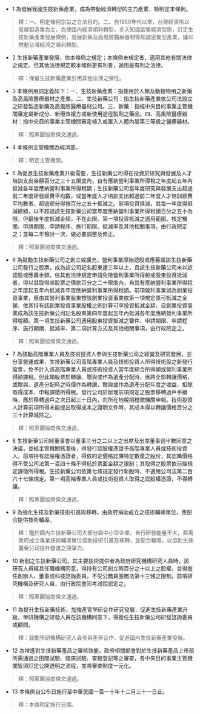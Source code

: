 * 1 為發展我國生技新藥產業，成為帶動經濟轉型的主力產業，特制定本條例。

> 釋：一、明定條例宗旨之立法目的。二、自1950年代以來，台灣經濟係以發展製造業為主，為使國內經濟順利轉型，步入知識密集經濟型態，訂定生技新藥產業發展條例，發展新藥及高風險醫療器材等知識密集型產業，據以推動台灣經濟之順利轉型。

* 2 生技新藥產業發展，依本條例之規定；本條例未規定者，適用其他有關法律之規定。但其他法律規定較本條例更有利者，適用最有利之法律。

> 釋：保留生技新藥產業引用其他法律之彈性。

* 3 本條例用詞定義如下：一、生技新藥產業：指使用於人類及動植物用之新藥及高風險醫療器材之產業。二、生技新藥公司：指生技新藥產業依公司法設立之研發製造新藥及高風險醫療器材公司。三、新藥：指經中央目的事業主管機關審定屬新成分、新療效複方或新使用途徑製劑之藥品。四、高風險醫療器材：指中央目的事業主管機關審定植入或置入人體內屬第三等級之醫療器材。

> 釋：照黨團協商條文通過。

* 4 本條例主管機關為經濟部。

> 釋：明定主管機關。

* 5 為促進生技新藥產業升級需要，生技新藥公司得在投資於研究與發展及人才培訓支出金額百分之三十五限度內，自有應納營利事業所得稅之年度起五年內抵減各年度應納營利事業所得稅額；生技新藥公司當年度研究與發展支出超過前二年度研發經費平均數，或當年度人才培訓支出超過前二年度人才培訓經費平均數者，超過部分得按百分之五十抵減之。前項投資抵減，其每一年度得抵減總額，以不超過該生技新藥公司當年度應納營利事業所得稅額百分之五十為限。但最後年度抵減金額，不在此限。第一項投資抵減之適用範圍、核定機關、申請期限、申請程序、施行期限、抵減率及其他相關事項，由行政院定之；並每二年檢討一次，做必要調整及修正。

> 釋：照黨團協商條文通過。

* 6 為鼓勵生技新藥公司之創立或擴充，營利事業原始認股或應募屬該生技新藥公司發行之股票，成為該公司記名股東達三年以上，且該生技新藥公司未以該認股或應募金額，依其他法律規定申請免徵營利事業所得稅或股東投資抵減者，得以其取得該股票之價款百分之二十限度內，自其有應納營利事業所得稅之年度起五年內抵減各年度應納營利事業所得稅額。前項營利事業如為創業投資事業，應由其營利事業股東按該創業投資事業依第一項規定原可抵減之金額，依其持有該創業投資事業股權比例計算可享投資抵減金額，自創業投資事業成為該生技新藥公司記名股東第四年度起五年內抵減各年度應納營利事業所得稅額。第一項生技新藥公司適用股東投資抵減之要件、申請期限、申請程序、施行期限、抵減率、第二項計算方式及其他相關事項，由行政院定之。

> 釋：照黨團協商條文通過。

* 7 為鼓勵高階專業人員及技術投資人參與生技新藥公司之經營及研究發展，並分享營運成果，生技新藥公司高階專業人員及技術投資人所得技術股之新發行股票，免予計入該高階專業人員或技術投資人當年度綜合所得額或營利事業所得額課稅。但此類股票於轉讓、贈與或作為遺產分配時，應將全部轉讓價格，或贈與、遺產分配時之時價作為轉讓、贈與或作為遺產分配年度之收益，扣除取得成本，申報課徵所得稅。發行公司於辦理前項規定之股票移轉過戶手續時，應於移轉過戶之次日起三十日內，向所在地稅捐稽徵機關申報。技術投資人計算前項所得未能提出取得成本之證明文件時，其成本得以轉讓價格百分之三十計算減除之。

> 釋：照黨團協商條文通過。

* 8 生技新藥公司經董事會以董事三分之二以上之出席及出席董事過半數同意之決議，並經主管機關核准後，得發行認股權憑證予高階專業人員或技術投資人。前項持有認股權憑證者，得依約定價格認購特定數量之股份，其認購價格得不受公司法第一百四十條不得低於票面金額之限制；其取得之股票依前條規定課徵所得稅。生技新藥公司依第七條規定發行新股時，不適用公司法第二百六十七條規定。第一項高階專業人員或技術投資人取得之認股權憑證，不得轉讓。

> 釋：照黨團協商條文通過。

* 9 為強化生技及新藥技術引進與移轉，由政府捐助成立之技術輔導單位，應配合提供技術輔導。

> 釋：鑑於國內生技新藥公司大部分屬中小型企業，自行研發能量不大，亟需政府成立專業技術輔導單位協助技術引進及移轉，並配合輔導，以協助生技醫藥公司提升營運之競爭力。

* 10 新創之生技新藥公司，其主要技術提供者為政府研究機構研究人員時，該研究人員經其任職機構同意，得持有公司創立時百分之十以上之股權，並得擔任創辦人、董事或科技諮詢委員，不受公務員服務法第十三條之限制。前項研究機構及研究人員，由行政院會同考試院認定之。

> 釋：照黨團協商條文通過。

* 11 為提升生技新藥技術，加強產官學研合作研究發展，促進生技新藥產業升級，學研機構之研發人員在該機構同意下，得擔任生技新藥公司研發諮詢委員或顧問。

> 釋：鼓勵學研機構研究人員參與產學合作，促進國內生技新藥產業發展。

* 12 為增進對生技新藥產品之審核效能，政府相關部會對於生技新藥產品上市前所需通過之田間試驗、臨床試驗、查驗登記等之審查，各中央目的事業主管機關皆須訂定公開透明之流程，並將審查制度一元化。

> 釋：照黨團協商條文通過。

* 13 本條例自公布日施行至中華民國一百一十年十二月三十一日止。

> 釋：本條明定施行日期。

